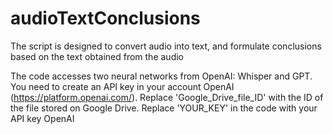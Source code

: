 # audioTextConclusions
The script is designed to convert audio into text, and formulate conclusions based on the text obtained from the audio

The code accesses two neural networks from OpenAI: Whisper and GPT. You need to create an API key in your account OpenAI (https://platform.openai.com/).
Replace 'Google_Drive_file_ID' with the ID of the file stored on Google Drive.
Replace 'YOUR_KEY' in the code with your API key OpenAI

